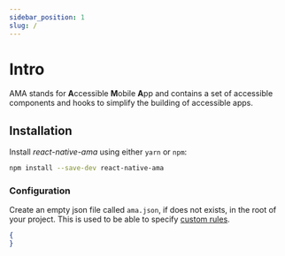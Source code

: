 ```yaml
---
sidebar_position: 1
slug: /
---
```


# Intro

AMA stands for **A**ccessible **M**obile **A**pp and contains a set of accessible components and hooks to simplify the building of accessible apps.

## Installation

Install _react-native-ama_ using either `yarn` or `npm`:

```bash npm2yarn
npm install --save-dev react-native-ama
```

### Configuration

Create an empty json file called `ama.json`, if does not exists, in the root of your project. This is used to be able to specify [custom rules](/docs/guidelines/).

```json title="ama.json"
{
}
```
